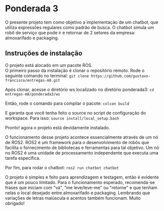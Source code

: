 # Ponderada 3
O presente projeto tem como objetivo a implementação de um chatbot, que utiliza expressões regulares como padrão de busca. O chatbot simula um robô de serviço que pode ir e retornar de 2 setores da empresa: almoxarifado e packaging. 

## Instruções de instalação
O projeto está alocado em um pacote ROS.<br>
O primeiro passo da instalação é clonar o repositório remoto. Rode o seguinte comando no terminal:
`git clone https://github.com/gustavo-francisco/entregas-m8.git`

Após clonar, acesse o diretório ws localizado no diretório ponderada3:
`cd entregas-m8/ponderada3/ws`

Então, rode o comando para compilar o pacote:
`colcon build`

E garanta que você tenha feito o source no script de configuração do workspace. Para isso:
`source install/local_setup.bash`

Pronto! agora o projeto está devidamente instalado.

O funcionamento desse projeto acontece essencialmente através de um nó de ROS2. ROS2 é um framework para o desenvolvimento de robôs que facilita o fornecimento de bibliotecas e ferramentas para tal objetivo. Um nó no ROS2 é uma unidade de processamento independente que executa uma tarefa específica.

Por fim, para rodar o chatbot:
`ros2 run chatbot chatbot`

O projeto é simples e feito para aprendizagem e testagem, então é evidente que é um pouco limitado. Para o funcionamento esperado, recomenda-se frases que iniciam com "vá", "me leve/leve-me" ou "retorne" e que tenham nelas o local desejado entre almoxarifado e packaging. Lembrando que variações de letras maiúscula e acentos também funcionam.
Muito obrigado!